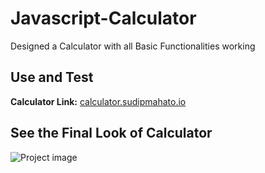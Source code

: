 # Javascript-Calculator
Designed a Calculator with all Basic Functionalities working


## Use and Test

**Calculator Link:**
[calculator.sudipmahato.io](https://sudipmahato432.github.io/Javascript-Calculator/)


## See the Final Look of Calculator

![Project image](https://github.com/sudipmahato432/Javascript-Calculator/assets/80632874/0494dab0-46b2-4f29-9693-20cdbc2c7c0a)


